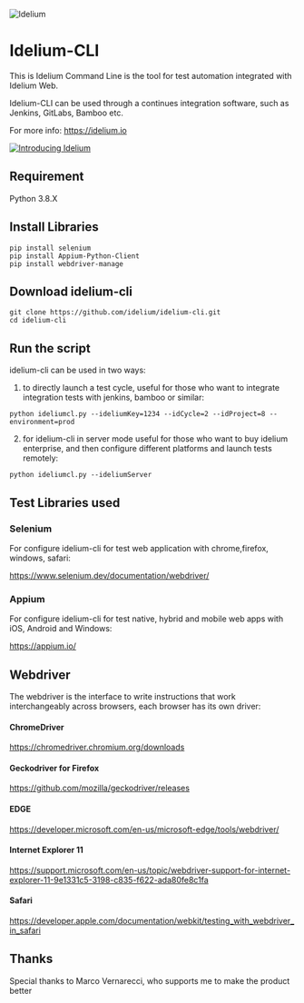 ![Idelium](https://idelium.io/assets/images/idelium.png)

# Idelium-CLI

This is Idelium Command Line is the tool for test automation integrated with Idelium Web.

Idelium-CLI can be used through a continues integration software, such as Jenkins, GitLabs, Bamboo etc.

For more info: https://idelium.io

[![Introducing Idelium](https://img.youtube.com/vi/nGe3c_CU0NQ/0.jpg)](https://youtu.be/nGe3c_CU0NQ)

## Requirement

Python 3.8.X

## Install Libraries


```
pip install selenium
pip install Appium-Python-Client
pip install webdriver-manage
```


## Download idelium-cli

```
git clone https://github.com/idelium/idelium-cli.git
cd idelium-cli
```

## Run the script

idelium-cli can be used in two ways:

1. to directly launch a test cycle, useful for those who want to integrate integration tests with jenkins, bamboo or similar:

```
python ideliumcl.py --ideliumKey=1234 --idCycle=2 --idProject=8 --environment=prod
```

2. for idelium-cli in server mode useful for those who want to buy idelium enterprise, and then configure different platforms and launch tests remotely:

```
python ideliumcl.py --ideliumServer
```

## Test Libraries used

### Selenium

For configure idelium-cli for test web application with chrome,firefox, windows, safari:

https://www.selenium.dev/documentation/webdriver/

### Appium

For configure idelium-cli for test native, hybrid and mobile web apps with iOS, Android and Windows:

https://appium.io/

## Webdriver

The webdriver is the interface to write instructions that work interchangeably across browsers, each browser has its own driver:

#### ChromeDriver

https://chromedriver.chromium.org/downloads

#### Geckodriver for Firefox

https://github.com/mozilla/geckodriver/releases

#### EDGE

https://developer.microsoft.com/en-us/microsoft-edge/tools/webdriver/

#### Internet Explorer 11

https://support.microsoft.com/en-us/topic/webdriver-support-for-internet-explorer-11-9e1331c5-3198-c835-f622-ada80fe8c1fa

#### Safari

https://developer.apple.com/documentation/webkit/testing_with_webdriver_in_safari

## Thanks

Special thanks to Marco Vernarecci, who supports me to make the product better

